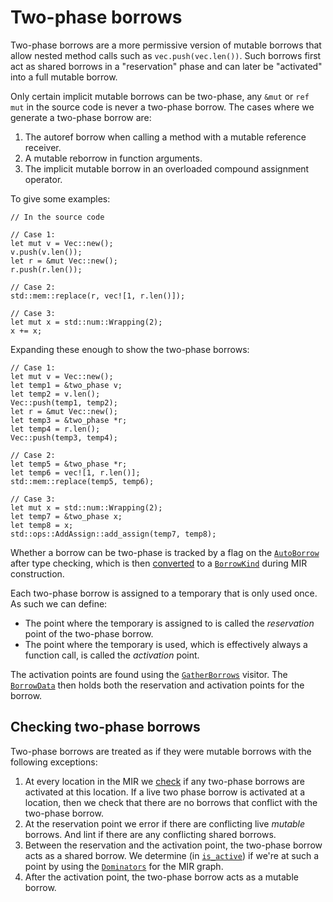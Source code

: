 # Two-phase borrows

Two-phase borrows are a more permissive version of mutable borrows that allow
nested method calls such as `vec.push(vec.len())`. Such borrows first act as
shared borrows in a "reservation" phase and can later be "activated" into a
full mutable borrow.

Only certain implicit mutable borrows can be two-phase, any `&mut` or `ref mut`
in the source code is never a two-phase borrow. The cases where we generate a
two-phase borrow are:

1. The autoref borrow when calling a method with a mutable reference receiver.
2. A mutable reborrow in function arguments.
3. The implicit mutable borrow in an overloaded compound assignment operator.

To give some examples:

```rust2018
// In the source code

// Case 1:
let mut v = Vec::new();
v.push(v.len());
let r = &mut Vec::new();
r.push(r.len());

// Case 2:
std::mem::replace(r, vec![1, r.len()]);

// Case 3:
let mut x = std::num::Wrapping(2);
x += x;
```

Expanding these enough to show the two-phase borrows:

```rust,ignore
// Case 1:
let mut v = Vec::new();
let temp1 = &two_phase v;
let temp2 = v.len();
Vec::push(temp1, temp2);
let r = &mut Vec::new();
let temp3 = &two_phase *r;
let temp4 = r.len();
Vec::push(temp3, temp4);

// Case 2:
let temp5 = &two_phase *r;
let temp6 = vec![1, r.len()];
std::mem::replace(temp5, temp6);

// Case 3:
let mut x = std::num::Wrapping(2);
let temp7 = &two_phase x;
let temp8 = x;
std::ops::AddAssign::add_assign(temp7, temp8);
```

Whether a borrow can be two-phase is tracked by a flag on the [`AutoBorrow`]
after type checking, which is then [converted] to a [`BorrowKind`] during MIR
construction.

Each two-phase borrow is assigned to a temporary that is only used once. As
such we can define:

* The point where the temporary is assigned to is called the *reservation*
  point of the two-phase borrow.
* The point where the temporary is used, which is effectively always a
  function call, is called the *activation* point.

The activation points are found using the [`GatherBorrows`] visitor. The
[`BorrowData`] then holds both the reservation and activation points for the
borrow.

[`AutoBorrow`]: https://doc.rust-lang.org/nightly/nightly-rustc/rustc/ty/adjustment/enum.AutoBorrow.html
[converted]: https://doc.rust-lang.org/nightly/nightly-rustc/rustc_mir_build/hair/cx/expr/trait.ToBorrowKind.html#method.to_borrow_kind
[`BorrowKind`]: https://doc.rust-lang.org/nightly/nightly-rustc/rustc/mir/enum.BorrowKind.html
[`GatherBorrows`]: https://doc.rust-lang.org/nightly/nightly-rustc/rustc/mir/visit/trait.Visitor.html#method.visit_local
[`BorrowData`]: https://doc.rust-lang.org/nightly/nightly-rustc/rustc_mir/borrow_check/borrow_set/struct.BorrowData.html

## Checking two-phase borrows

Two-phase borrows are treated as if they were mutable borrows with the
following exceptions:

1. At every location in the MIR we [check] if any two-phase borrows are
   activated at this location. If a live two phase borrow is activated at a
   location, then we check that there are no borrows that conflict with the
   two-phase borrow.
2. At the reservation point we error if there are conflicting live *mutable*
   borrows. And lint if there are any conflicting shared borrows.
3. Between the reservation and the activation point, the two-phase borrow acts
   as a shared borrow. We determine (in [`is_active`]) if we're at such a point
   by using the [`Dominators`] for the MIR graph.
4. After the activation point, the two-phase borrow acts as a mutable borrow.

[check]: https://doc.rust-lang.org/nightly/nightly-rustc/rustc_mir/borrow_check/struct.MirBorrowckCtxt.html#method.check_activations
[`Dominators`]: https://doc.rust-lang.org/nightly/nightly-rustc/rustc_data_structures/graph/dominators/struct.Dominators.html
[`is_active`]: https://doc.rust-lang.org/nightly/nightly-rustc/rustc_mir/borrow_check/path_utils/fn.is_active.html
